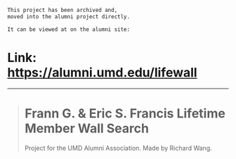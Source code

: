 ```txt
This project has been archived and,
moved into the alumni project directly.

It can be viewed at on the alumni site:
```
# Link: https://alumni.umd.edu/lifewall

---

> # Frann G. & Eric S. Francis Lifetime Member Wall Search
> Project for the UMD Alumni Association. Made by Richard Wang.
